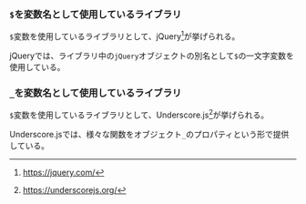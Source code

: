 ### `$`を変数名として使用しているライブラリ

`$`変数を使用しているライブラリとして、jQuery[^1]が挙げられる。

jQueryでは、ライブラリ中の`jQuery`オブジェクトの別名として`$`の一文字変数を使用している。

### `_`を変数名として使用しているライブラリ

`$`変数を使用しているライブラリとして、Underscore.js[^2]が挙げられる。

Underscore.jsでは、様々な関数をオブジェクト`_`のプロパティという形で提供している。

[^1]: https://jquery.com/
[^2]: https://underscorejs.org/
